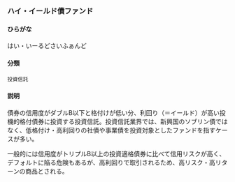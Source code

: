<div style="display:none;">

## [あ行](securities-terms?id=あ行)
## [か行](securities-terms?id=か行)
## [さ行](securities-terms?id=さ行)
## [た行](securities-terms?id=た行)
## [な行](securities-terms?id=な行)
## [は行](securities-terms?id=は行)

</div>

### ハイ・イールド債ファンド

#### ひらがな

はい・いーるどさいふぁんど

#### 分類

`投資信託`

#### 説明

債券の信用度がダブルB以下と格付けが低い分、利回り（＝イールド）が高い投機的格付債券に投資する投資信託。投資信託業界では、新興国のソブリン債ではなく、低格付け・高利回りの社債や事業債を投資対象としたファンドを指すケースが多い。
 
一般的には信用度がトリプルB以上の投資適格債券に比べて信用リスクが高く、デフォルトに陥る危険もあるが、高利回りで取引されるため、高リスク・高リターンの商品とされる。

<div style="display:none;">

## [ま行](securities-terms?id=ま行)
## [や行](securities-terms?id=や行)
## [ら行](securities-terms?id=ら行)
## [わ行](securities-terms?id=わ行)
## [英数字・記号](securities-terms?id=英数字・記号)

</div>

